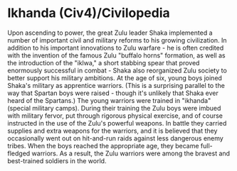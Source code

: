 # Ikhanda (Civ4)/Civilopedia

Upon ascending to power, the great Zulu leader Shaka implemented a number of important civil and military reforms to his growing civilization. In addition to his important innovations to Zulu warfare - he is often credited with the invention of the famous Zulu "buffalo horns" formation, as well as the introduction of the "iklwa," a short stabbing spear that proved enormously successful in combat - Shaka also reorganized Zulu society to better support his military ambitions.
At the age of six, young boys joined Shaka's military as apprentice warriors. (This is a surprising parallel to the way that Spartan boys were raised - though it's unlikely that Shaka ever heard of the Spartans.) The young warriors were trained in "ikhanda" (special military camps). During their training the Zulu boys were imbued with military fervor, put through rigorous physical exercise, and of course instructed in the use of the Zulu's powerful weapons. In battle they carried supplies and extra weapons for the warriors, and it is believed that they occasionally went out on hit-and-run raids against less dangerous enemy tribes. When the boys reached the appropriate age, they became full-fledged warriors. As a result, the Zulu warriors were among the bravest and best-trained soldiers in the world.